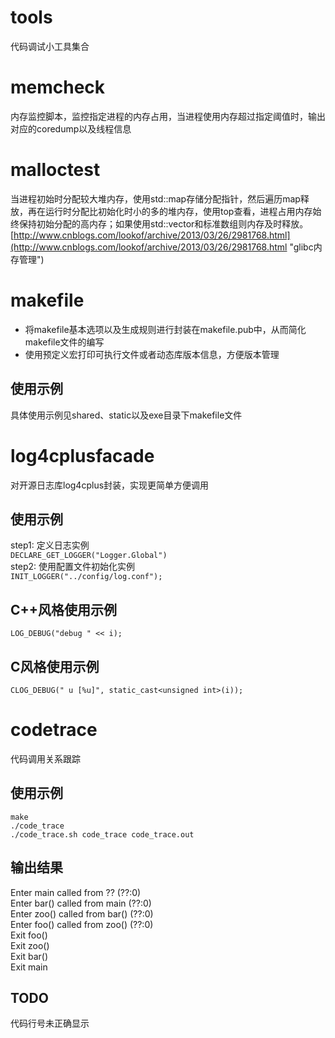 # tools
代码调试小工具集合

# memcheck #
内存监控脚本，监控指定进程的内存占用，当进程使用内存超过指定阈值时，输出对应的coredump以及线程信息
# malloctest #
当进程初始时分配较大堆内存，使用std::map存储分配指针，然后遍历map释放，再在运行时分配比初始化时小的多的堆内存，使用top查看，进程占用内存始终保持初始分配的高内存；如果使用std::vector和标准数组则内存及时释放。
[http://www.cnblogs.com/lookof/archive/2013/03/26/2981768.html](http://www.cnblogs.com/lookof/archive/2013/03/26/2981768.html "glibc内存管理")

# makefile #
- 将makefile基本选项以及生成规则进行封装在makefile.pub中，从而简化makefile文件的编写
- 使用预定义宏打印可执行文件或者动态库版本信息，方便版本管理
## 使用示例 ##
具体使用示例见shared、static以及exe目录下makefile文件   

# log4cplusfacade #
对开源日志库log4cplus封装，实现更简单方便调用
## 使用示例 ##
step1: 定义日志实例  
    `DECLARE_GET_LOGGER("Logger.Global")`  
step2: 使用配置文件初始化实例  
    `INIT_LOGGER("../config/log.conf");`  
## C++风格使用示例 ##
    LOG_DEBUG("debug " << i);
## C风格使用示例 ##
    CLOG_DEBUG(" u [%u]", static_cast<unsigned int>(i));

# codetrace #
代码调用关系跟踪
## 使用示例 ##
    make
    ./code_trace
    ./code_trace.sh code_trace code_trace.out
## 输出结果 ##
Enter main called from ?? (??:0)  
Enter bar() called from main (??:0)  
Enter zoo() called from bar() (??:0)  
Enter foo() called from zoo() (??:0)  
Exit  foo()  
Exit  zoo()  
Exit  bar()  
Exit  main
## TODO ##
代码行号未正确显示  

